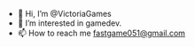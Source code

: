 - 👋 Hi, I’m @VictoriaGames
- 👀 I’m interested in gamedev.
- 📫 How to reach me fastgame051@gmail.com

<!---
VictoriaGames/VictoriaGames is a ✨ special ✨ repository because its `README.md` (this file) appears on your GitHub profile.
You can click the Preview link to take a look at your changes.
--->
